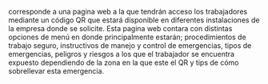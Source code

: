 corresponde a una pagina web a la que tendrán acceso los trabajadores mediante un código QR que estará disponible en diferentes instalaciones de la empresa donde se solicite. Esta pagina web contara con distintas opciones de menú en donde principalmente estarán; procedimientos de trabajo seguro, instructivos de manejo y control de emergencias, tipos de emergencias, peligros y riesgos a los que el trabajador se encuentra expuesto dependiendo de la zona en la que este el QR y tips de cómo sobrellevar esta emergencia. 
